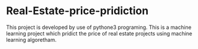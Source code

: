 # Real-Estate-price-pridiction
This project is developed by use of pythone3 programing.
This is a machine learning project which pridict the price of real estate projects using machine learning algoretham.
